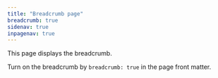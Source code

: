 ```yaml
---
title: "Breadcrumb page"
breadcrumb: true
sidenav: true
inpagenav: true
---
```


This page displays the breadcrumb.

Turn on the breadcrumb by `breadcrumb: true` in the page front matter.
